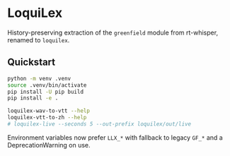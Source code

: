 # LoquiLex

History-preserving extraction of the `greenfield` module from rt-whisper, renamed to `loquilex`.

## Quickstart

```bash
python -m venv .venv
source .venv/bin/activate
pip install -U pip build
pip install -e .

loquilex-wav-to-vtt --help
loquilex-vtt-to-zh --help
# loquilex-live --seconds 5 --out-prefix loquilex/out/live
```

Environment variables now prefer `LLX_*` with fallback to legacy `GF_*` and a DeprecationWarning on use.
